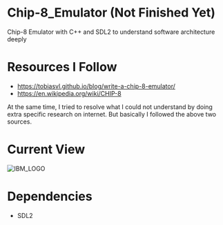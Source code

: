 # Chip-8_Emulator (Not Finished Yet)
Chip-8 Emulator with C++ and SDL2 to understand software architecture deeply

# Resources I Follow 
* https://tobiasvl.github.io/blog/write-a-chip-8-emulator/
* https://en.wikipedia.org/wiki/CHIP-8

At the same time, I tried to resolve what I could not understand by doing extra specific research on internet.
But basically I followed the above two sources.

# Current View
![IBM_LOGO](https://github.com/ozgurozkan01/Chip-8_Emulator/assets/90643276/37678343-089b-4972-bdbe-e332b728d8ea)

# Dependencies
* SDL2